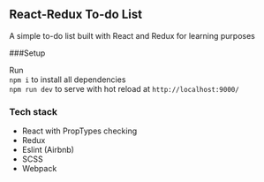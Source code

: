 ## React-Redux To-do List

A simple to-do list built with React and Redux for learning purposes

###Setup

Run\
`npm i` to install all dependencies\
 `npm run dev` to serve with hot reload at `http://localhost:9000/`

### Tech stack

* React with PropTypes checking
* Redux
* Eslint (Airbnb)
* SCSS
* Webpack